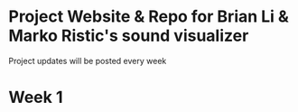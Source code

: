 # Project Website & Repo for Brian Li & Marko Ristic's sound visualizer

Project updates will be posted every week

# Week 1
